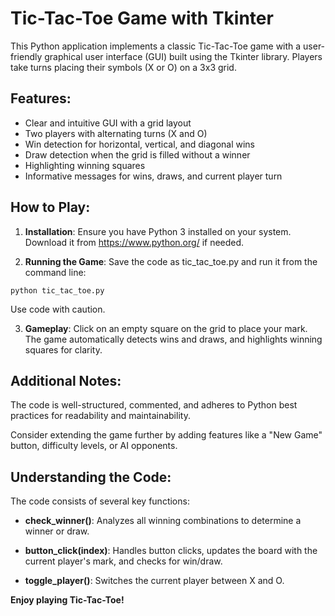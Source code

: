 # Tic-Tac-Toe Game with Tkinter
This Python application implements a classic Tic-Tac-Toe game with a user-friendly graphical user interface (GUI) built using the Tkinter library. Players take turns placing their symbols (X or O) on a 3x3 grid.

## Features:

* Clear and intuitive GUI with a grid layout
* Two players with alternating turns (X and O)
* Win detection for horizontal, vertical, and diagonal wins
* Draw detection when the grid is filled without a winner
* Highlighting winning squares
* Informative messages for wins, draws, and current player turn
  
## How to Play:

1. **Installation**: Ensure you have Python 3 installed on your system. Download it from https://www.python.org/ if needed.

2. **Running the Game**: Save the code as tic_tac_toe.py and run it from the command line:
```
python tic_tac_toe.py
```
Use code with caution.

3. **Gameplay**: Click on an empty square on the grid to place your mark. The game automatically detects wins and draws, and highlights winning squares for clarity. 

## Additional Notes:

The code is well-structured, commented, and adheres to Python best practices for readability and maintainability.

Consider extending the game further by adding features like a "New Game" button, difficulty levels, or AI opponents.

## Understanding the Code:

The code consists of several key functions:

* **check_winner()**: Analyzes all winning combinations to determine a winner or draw.

* **button_click(index)**: Handles button clicks, updates the board with the current player's mark, and checks for win/draw.

* **toggle_player()**: Switches the current player between X and O.

**Enjoy playing Tic-Tac-Toe!**
